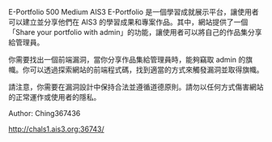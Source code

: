 E-Portfolio
500
Medium
AIS3 E-Portfolio 是一個學習成就展示平台，讓使用者可以建立並分享他們在 AIS3 的學習成果和專案作品。其中，網站提供了一個「Share your portfolio with admin」的功能，讓使用者可以將自己的作品集分享給管理員。

你需要找出一個前端漏洞，當你分享作品集給管理員時，能夠竊取 admin 的旗幟。你可以透過探索網站的前端程式碼，找到適當的方式來觸發漏洞並取得旗幟。

請注意，你需要在漏洞設計中保持合法並遵循道德原則。請勿以任何方式傷害網站的正常運作或使用者的隱私。

Author: Ching367436

http://chals1.ais3.org:36743/
